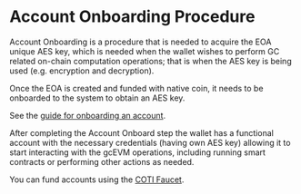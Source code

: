# Account Onboarding Procedure

Account Onboarding is a procedure that is needed to acquire the EOA unique AES key, which is needed when the wallet wishes to perform GC related on-chain computation operations; that is when the AES key is being used (e.g. encryption and decryption).

Once the EOA is created and funded with native coin, it needs to be onboarded to the system to obtain an AES key.&#x20;

See the [guide for onboarding an account](../guides/account-onboard.md).

After completing the Account Onboard step the wallet has a functional account with the necessary credentials (having own AES key) allowing it to start interacting with the gcEVM operations, including running smart contracts or performing other actions as needed.

You can fund accounts using the [COTI Faucet](../../networks/faucet.md).
